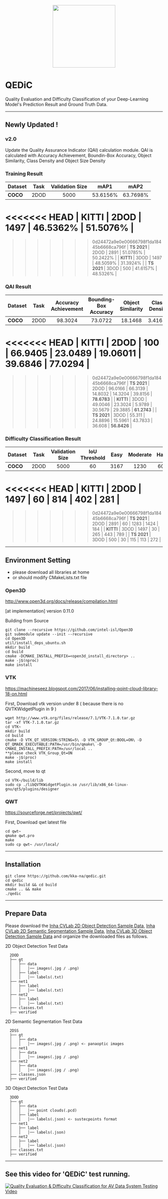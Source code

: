 <p align="center">
  <img width="200" height="200" src="https://user-images.githubusercontent.com/69347961/139665124-9a8fd604-9dbb-4ff8-9b71-3f2166e55364.png"/>
</p>

# QEDiC

Quality Evaluation and Difficulty Classification of your Deep-Learning Model's Prediction Result and Ground Truth Data.

---

## Newly Updated !

### v2.0

Update the Quality Assurance Indicator (QAI) calculation module.
QAI is calculated with Accuracy Achievement, Boundin-Box Accuracy, Object Similarity, Class Density and Object Size Density

### Training Result

| Dataset     | Task | Validation Size |   mAP1   |   mAP2   |
| :---------- | :--: | :-------------: | :------: | :------: |
| **COCO**    | 2DOD |      5000       | 53.6156% | 63.7698% |
<<<<<<< HEAD
| **KITTI**   | 2DOD |      1497       | 46.5362% | 51.5076% |
=======
>>>>>>> 0d24472a9e0e00666798f1da18445b6668ca796f
| **TS 2021** | 2DOD |      2891       | 51.0785% | 50.2422% |
| **KITTI**   | 3DOD |      1497       | 48.5059% | 31.3924% |
| **TS 2021** | 3DOD |       500       | 41.6157% | 48.5326% |

### QAI Result

| Dataset     | Task | Accuracy Achievement | Bounding-Box Accuracy | Object Similarity | Class Density | Object Size Density |     QAI     |
| :---------- | :--: | :------------------: | :-------------------: | :---------------: | :-----------: | :-----------------: | :---------: |
| **COCO**    | 2DOD |       98.3024        |        73.0722        |      18.1468      |    3.41686    |       34.2982       | **83.1025** |
<<<<<<< HEAD
| **KITTI**   | 2DOD |         100          |        66.9405        |      23.0489      |   19.06011    |       39.6846       | **77.0294** |
=======
>>>>>>> 0d24472a9e0e00666798f1da18445b6668ca796f
| **TS 2021** | 2DOD |       96.0166        |        66.3139        |      14.8032      |    14.3204    |       39.8156       | **78.6783** |
| **KITTI**   | 3DOD |       49.0046        |        23.3024        |      5.9789       |    30.5679    |       29.3885       | **61.2743** |
| **TS 2021** | 3DOD |        55.311        |        24.8896        |      15.5961      |    43.7833    |       36.608        | **56.8426** |

### Difficulty Classification Result

| Dataset     | Task | Validation Size | IoU Threshold | Easy | Moderate | Hard |
| :---------- | :--: | :-------------: | :-----------: | :--: | :------: | :--: |
| **COCO**    | 2DOD |      5000       |      60       | 3167 |   1230   | 603  |
<<<<<<< HEAD
| **KITTI**   | 2DOD |      1497       |      60       | 814  |   402    | 281  |
=======
>>>>>>> 0d24472a9e0e00666798f1da18445b6668ca796f
| **TS 2021** | 2DOD |      2891       |      60       | 1283 |   1424   | 184  |
| **KITTI**   | 3DOD |      1497       |      30       | 265  |   443    | 789  |
| **TS 2021** | 3DOD |       500       |      30       | 115  |   113    | 272  |

---

## Environment Setting

- please download all libraries at home
- or should modify CMakeLists.txt file

### Open3D

http://www.open3d.org/docs/release/compilation.html

[at implementation] version 0.11.0

Building from Source

```
git clone --recursive https://github.com/intel-isl/Open3D
git submodule update --init --recursive
cd Open3D
util/install_deps_ubuntu.sh
mkdir build
cd build
cmake -DCMAKE_INSTALL_PREFIX=<open3d_install_directory> ..
make -j$(nproc)
make install
```

### VTK

https://machineseez.blogspot.com/2017/06/installing-point-cloud-library-18-on.html

First, Download vtk version under 8 ( because there is no QVTKWidgetPlugin in 9 )

```
wget http://www.vtk.org/files/release/7.1/VTK-7.1.0.tar.gz
tar -xf VTK-7.1.0.tar.gz
cd VTK~
mkdir build
cd build
cmake -D VTK_QT_VERSION:STRING=5\ -D VTK_GROUP_Qt:BOOL=ON\ -D QT_QMAEK_EXECUTABLE:PATH=/usr/bin/qmake\ -D CMAKE_INSTALL_PREFIX:PATH=/usr/local ..
**please check VTK_Group_Qt=ON
make -j$(proc)
make install
```

Second, move <QVTKWidgetPlugin> to qt

```
cd VTK~/build/lib
sudo cp ./libQVTKWidgetPlugin.so /usr/lib/x86_64-linux-gnu/qt5/plugins/designer
```

### QWT

https://sourceforge.net/projects/qwt/

First, Download qwt latest file

```
cd qwt~
qmake qwt.pro
make
sudo cp qwt~ /usr/local/
```

---

## Installation

```
git clone https://github.com/kka-na/qedic.git
cd qedic
mkdir build && cd build
cmake .. && make
./qedic
```

---

## Prepare Data

Please download the
[Inha CVLab 2D Object Detection Sample Data](https://drive.google.com/file/d/1ZjGe4H0CAM18hRnk-JdDsuESKcryH4qB/view?usp=sharing),
[Inha CVLab 2D Semantic Segmentation Sample Data](https://drive.google.com/file/d/13J5iwSPK8i6tRvTEdffpQ-mb19ZNpZ5D/view?usp=sharing),
[Inha CVLab 3D Object Detection Sample Data](https://drive.google.com/file/d/13M64Sy8OkjuBaKdljpvCwo-Bx4cqENZ4/view?usp=sharing) and organize the downloaded files as follows.

2D Object Detection Test Data

```
  2DOD
  ├── gt
  │   ├── data
  │   │   │── images(.jpg / .png)
  │   ├── label
  │   │   │── labels(.txt)
  ├── net1
  │   ├── label
  │   │   │── labels(.txt)
  ├── net2
  │   ├── label
  │   │   │── labels(.txt)
  ├── classes.txt
  ├── verified
```

2D Semantic Segmentation Test Data

```
  2DSS
  ├── gt
  │   ├── data
  │   │   │── images(.jpg / .png) <- panaoptic images
  ├── net1
  │   ├── data
  │   │   │── images(.jpg / .png)
  ├── net2
  │   ├── data
  │   │   │── images(.jpg / .png)
  ├── classes.json
  ├── verified
```

3D Object Detection Test Data

```
  3DOD
  ├── gt
  │   ├── data
  │   │   │── point clouds(.pcd)
  │   ├── label
  │   │   │── labels(.json) <- sustecpoints format
  ├── net1
  │   ├── label
  │   │   │── labels(.json)
  ├── net2
  │   ├── label
  │   │   │── labels(.json)
  ├── classes.txt
  ├── verified
```

---

## See this video for 'QEDiC' test running.

[![Quality Evaluation & Difficulty Classification for AV Data System Testing Video](http://img.youtube.com/vi/duN7ffTMTec/0.jpg)](https://youtu.be/duN7ffTMTec)
